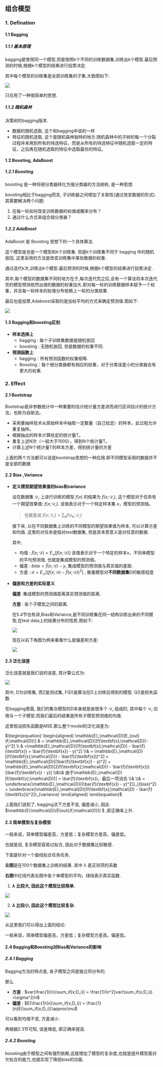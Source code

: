 ## 组合模型

### 1. Defination

#### 1.1 Bagging

##### 1.1.1 基本原理

bagging是使用同一个模型,但是按照k个不同的训练数据集,训练出k个模型.最后预测的时候,根据k个模型的结果进行投票决定.

其中每个模型的训练集是全部训练集的子集.大致图如下:

![](./pictures/1.png)

只应用了一种很简单的思想.

##### 1.1.2 随机森林

决策树的bagging版本.

- 数据的随机选取, 这个和bagging中说的一样
- 特征的随机选取, 这个是随机森林独特的地方.随机森林中的子树的每一个分裂过程并未用到所有的待选特征，而是从所有的待选特征中随机选取一定的特征，之后再在随机选取的特征中选取最优的特征。

#### 1.2 Boosting, AdaBoost

##### 1.2.1 Boosting 

boosting 是一种将弱分类器转化为强分类器的方法统称, 是一种思想.

boosting相比于bagging而言, 子训练器之间增加了关联性(通过改变数据的形式). 其需要解决两个问题:

1. 在每一轮如何改变训练数据的权值或概率分布？
2. 通过什么方式来组合弱分类器？

##### 1.2.2 AdaBoost 

AdaBoost 是 Boosting 思想下的一个具体算法.

这个模型是也是一个模型和k个训练集. 但是k个训练集不同于 bagging 中的随机放回, 这里采用的方法是改变训练集中某些数据的权重.

通过迭代k次,训练出k个模型.最后预测的时候,根据k个模型的结果进行投票决定. 

其中,每个模型的数据集不同的地方在于,每次迭代完之后,会有一个算法将本次迭代完的模型预测依然出错的数据的权重加大.即对每一轮的训练数据样本赋予一个权重，并且每一轮样本的权值分布依赖上一轮的分类结果.

最后也是投票,Adaboost采取的是加权平均的方式来确定预测值.图如下:

![](./pictures/2.png)

#### 1.3 Bagging和boosting区别

- **样本选择上**
  - bagging : 每个子训练集数据是随机放回
  - boosting : 无随机放回, 但是数据的权重不同.
- **预测函数上**
  - bagging：所有预测函数的权重相等.
  - Boosting：每个弱分类器都有相应的权重，对于分类误差小的分类器会有更大的权重.

### 2. Effect

#### 2.1 Bootstrap

Bootstrap是非参数统计中一种重要的估计统计量方差进而进行区间估计的统计方法，也称为自助法。

-   采用重抽样技术从原始样本中抽取一定数量（自己给定）的样本，此过程允许重复抽样。
-   根据抽出的样本计算给定的统计量T。
-   重复上述N次（一般大于1000），得到N个统计量T。
-   计算上述N个统计量T的样本方差，得到统计量的方差

上面的两个方法都可以说是bootstrap思想的一种应用.即不同模型采用的数据并不是全部的数据

#### 2.2 Bias ,Variance

- **定义模型期望效果值的bias和variance**

  设在数据集 $\mathcal{D_i}$ 上进行训练的模型 $f(x)$ 的结果为 $f(x;\mathcal{D_i})$, 这个模型对于任务有一个期望效果值: $f(x;\mathcal{D_i})$. 该值表示对于一个特定样本集 $x$，模型的预测值。

  > 也就是说 $f(x;\mathcal{D_i}) = \sum_kf(x_k;\mathcal{D_i})$

  接下来, 以在不同数据集上训练的不同模型的期望效果值为样本, 可以计算方差和均值. 这里的对任务是指对test数据集, 但是其本质意义是对任意的数据.

  其中,
  - 均值 : $\bar{f}(x;\mathcal{D}) = E_{\mathcal{D}}[f(x;\mathcal{D})]$ 该值表示对于一个特定的样本x，不同单模型的平均预测值, 也就是集成模型的预测值。
  - 偏差 : $bias =\bar{f}(x;\mathcal{D})-y$,  集成模型的预测值与真实值的差距.
  - 方差 : $\sigma = E_{\mathcal{D}}[(f(x;\mathcal{D})-\bar{f}(x;\mathcal{D}))^2]$ , 衡量模型对**不同数据集**D的敏感程度

- **偏差和方差的实际意义**

  **偏差** :集成模型的预测值距离真实预测值的距离．

  **方差** : 各个子模型之间的距离.

  在5.4节也有讲,Bias和Variance,是不同训练集在同一结构训练出来的不同模型,在test data上的结果分布的性质.图如下:

  ![](./pictures/4.png)

  现在以右下角图为例来看看什么是偏差和方差:

  ![](./pictures/3.png)

#### 2.3 泛化误差

泛化误差就是我们说的误差, 其计算公式为:

![](./pictures/8.png)

其中, D为训练集, 而Z是测试集, F(D)是算法在D上训练后得到的模型. Q()是损失函数.

在bagging里面,  我们的集合模型的D本身就是由很多个 $\mathcal{D_i}$ 组成的, 其中每个 $\mathcal{D_i}$ 应用与一个子模型.而我们最后的结果是所有子模型预测值的均值.

这里假设损失函数是MSE.那么整个model的泛化误差为:

$\begin{equation} \begin{aligned} \mathbb{E}_\mathcal{D}[E_{out}(f;\mathcal{D})] & = \mathbb{E}_\mathcal{D}[(f(\textbf{x};\mathcal{D})-y)^2] \\ & =\mathbb{E}_\mathcal{D}[(f(\textbf{x};\mathcal{D}) - \bar{f}(\textbf{x}) + \bar{f}(\textbf{x}) - y)^2] \\& = \mathbb{E}_\mathcal{D}[(f(\textbf{x};\mathcal{D}) - \bar{f}(\textbf{x}))^2] + \mathbb{E}_\mathcal{D}[(\bar{f}(\textbf{x}) - y)^2] + \mathbb{E}_\mathcal{D}[2(f(\textbf{x};\mathcal{D}) - \bar{f}(\textbf{x}))(\bar{f}(\textbf{x}) - y)] \\&\\& 由于\mathbb{E}_\mathcal{D}[f(\textbf{x};\mathcal{D})] = \bar{f}(\textbf{x})，最后一项消去 \\& \\& = \underbrace{\mathbb{E}_\mathcal{D}[(\bar{f}(\textbf{x}) - y)^2]}_{(bias)^2} + \underbrace{\mathbb{E}_\mathcal{D}[(f(\textbf{x};\mathcal{D} - \bar{f}(\textbf{x}))^2]}_{variance} \end{aligned} \end{equation}$

上面我们说到了, bagging法下方差不变, 偏差减小, 因此 $\mathbb{E}_\mathcal{D}[E_{out}(f;\mathcal{D})] $ ,即正确率上升.

#### 2.3 简单模型与复杂模型

一般来说，简单模型偏差高，方差低；复杂模型方差高，偏差低。

也就是说, 复杂模型容易过拟合, 因此对于数据集比较敏感. 

下面是针对一个曲线拟合任务任务, 

**左图**是在100个数据集上训练的结果. 其中 $\lambda$ 是正则项的系数

**右图**中红线代表左图中各个单模型的平均，绿线表示真实函数.

1. **$\lambda$ 比较大, 因此这个模型比较简单.**

![](./pictures/5.png)

2. **$\lambda$ 比较小, 因此这个模型比较复杂.**

![](./pictures/7.png)

从这里我们可以得出上面的结论:

一般来说，简单模型偏差高，方差低；复杂模型方差高，偏差低。

#### 2.4 Bagging和Boosting对Bias和Variance的影响

##### 2.4.1 Bagging

Bagging方法的特点是, 各子模型之间是独立同分布的.

那么

- **方差** : $var(\frac{1}{n}\sum_if(x;D_i)) = \frac{1}{n^2}var(\sum_if(x;D_i)) =\sigma^2/n$
- **偏差** : $E(\frac{1}{n}\sum_if(x;D_i)) = \frac{1}{n}E(\sum_if(x;D_i))\approx\mu$

可以看到均值不变, 方差减小.

再根据2.3节可知, 误差降低, 即正确率提高.

##### 2.4.2 Boosting

boosting由于模型之间有强烈依赖,这就增加了模型的复杂度,也就是提升模型面对欠拟合的能力,也就实现了降低bias的功能.
